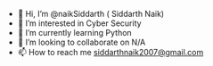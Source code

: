 - 👋 Hi, I’m @naikSiddarth ( Siddarth Naik)
- 👀 I’m interested in Cyber Security 
- 🌱 I’m currently learning Python
- 💞️ I’m looking to collaborate on N/A
- 📫 How to reach me siddarthnaik2007@gmail.com
<!-- 😄 Pronouns: He/Him 
- ⚡ Fun fact: --->

<!---
naikSiddarth/naikSiddarth is a ✨ special ✨ repository because its `README.md` (this file) appears on your GitHub profile.
You can click the Preview link to take a look at your changes.
--->
